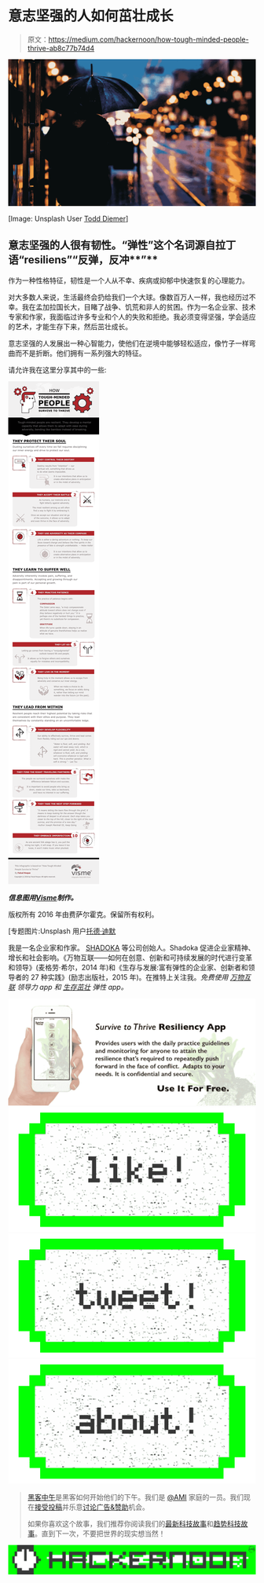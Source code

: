 # 意志坚强的人如何茁壮成长

> 原文：<https://medium.com/hackernoon/how-tough-minded-people-thrive-ab8c77b74d4>

![](img/1030d870bc54f19ad36e312078bba08e.png)

[Image: Unsplash User [Todd Diemer](https://unsplash.com/@todd_diemer)]

## 意志坚强的人很有韧性。“弹性”这个名词源自拉丁语“resiliens”“反弹，反冲**”**

作为一种性格特征，韧性是一个人从不幸、疾病或抑郁中快速恢复的心理能力。

对大多数人来说，生活最终会扔给我们一个大球。像数百万人一样，我也经历过不幸。我在孟加拉国长大，目睹了战争、饥荒和非人的贫困。作为一名企业家、技术专家和作家，我面临过许多专业和个人的失败和拒绝。我必须变得坚强，学会适应的艺术，才能生存下来，然后茁壮成长。

意志坚强的人发展出一种心智能力，使他们在逆境中能够轻松适应，像竹子一样弯曲而不是折断。他们拥有一系列强大的特征。

请允许我在这里分享其中的一些:

![](img/87726061f2032c979fa473091fb7bc60.png)

***信息图用***[***Visme***](http://www.visme.co/)***制作。***

版权所有 2016 年由费萨尔霍克。保留所有权利。

[专题图片:Unsplash 用户[托德·迪默](https://unsplash.com/@todd_diemer)

我是一名企业家和作家。 [SHADOKA](http://shadoka.com/) 等公司创始人。Shadoka 促进企业家精神、增长和社会影响。《万物互联——如何在创意、创新和可持续发展的时代进行变革和领导》(麦格劳·希尔，2014 年)和《生存与发展:富有弹性的企业家、创新者和领导者的 27 种实践》(励志出版社，2015 年)。在推特上关注我。*免费使用* [*万物互联*](http://app.everythingconnectsthebook.com/login.php) *领导力 app 和* [*生存茁壮*](http://app.survivetothrive.pub/login.php) *弹性 app。*

![](img/c1baff5f31119b48137cec920096954b.png)[![](img/50ef4044ecd4e250b5d50f368b775d38.png)](http://bit.ly/HackernoonFB)[![](img/979d9a46439d5aebbdcdca574e21dc81.png)](https://goo.gl/k7XYbx)[![](img/2930ba6bd2c12218fdbbf7e02c8746ff.png)](https://goo.gl/4ofytp)

> [黑客中午](http://bit.ly/Hackernoon)是黑客如何开始他们的下午。我们是 [@AMI](http://bit.ly/atAMIatAMI) 家庭的一员。我们现在[接受投稿](http://bit.ly/hackernoonsubmission)并乐意[讨论广告&赞助](mailto:partners@amipublications.com)机会。
> 
> 如果你喜欢这个故事，我们推荐你阅读我们的[最新科技故事](http://bit.ly/hackernoonlatestt)和[趋势科技故事](https://hackernoon.com/trending)。直到下一次，不要把世界的现实想当然！

[![](img/be0ca55ba73a573dce11effb2ee80d56.png)](https://goo.gl/Ahtev1)